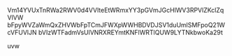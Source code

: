 Vm14YVUxTnRWa2RWV0d4VVlteEtWRmxYY3pGVmJGcHlWV3RPVlZKclZqVlVW
bFpyWVZaWmQxZHVWbFpTCmJFWXpWWHBDVDJSV1duUmlSMFpoQ21WcVFUVlJN
bVIzWTFadmVsUlVNRXREYmtKNFlWRTlQUW9LYTNkbwoKa29t

uvw